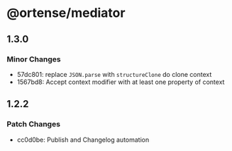 # @ortense/mediator

## 1.3.0

### Minor Changes

- 57dc801: replace `JSON.parse` with `structureClone` do clone context
- 1567bd8: Accept context modifier with at least one property of context

## 1.2.2

### Patch Changes

- cc0d0be: Publish and Changelog automation
